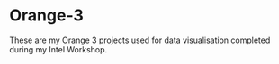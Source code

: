 # Orange-3
These are my Orange 3 projects used for data visualisation completed during my Intel Workshop.
